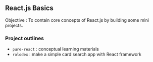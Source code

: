 ## React.js Basics

Objective : To contain core concepts of React.js by building some mini projects.


### Project outlines

- `pure-react` : conceptual learning materials 
- `rolodex` : make a simple card search app with React framework
